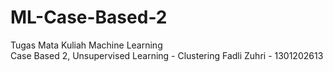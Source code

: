 # ML-Case-Based-2

Tugas Mata Kuliah Machine Learning\
Case Based 2, Unsupervised Learning - Clustering
Fadli Zuhri - 1301202613
